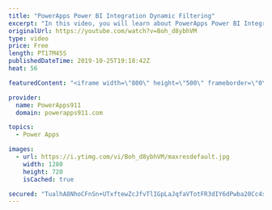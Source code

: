 ```yaml
---
title: "PowerApps Power BI Integration Dynamic Filtering"
excerpt: "In this video, you will learn about PowerApps Power BI Integration Dynamic filitering. You know that cool concept where you can use the Power BI Tile in PowerApps to show a Power BI report and filter the data based on what you are seeing in PowerApps. Pretty cool.   Link to Power BI Documentation https://docs.microsoft.com/en-us/power-bi/service-url-filters"
originalUrl: https://youtube.com/watch?v=Boh_d8ybhVM
type: video
price: Free
length: PT17M45S
publishedDateTime: 2019-10-25T19:18:42Z
heat: 56

featuredContent: "<iframe width=\"800\" height=\"500\" frameborder=\"0\" src=\"https://www.youtube.com/embed/Boh_d8ybhVM\" allow=\"accelerometer; autoplay; encrypted-media; gyroscope; picture-in-picture\" allowfullscreen></iframe>"

provider:
  name: PowerApps911
  domain: powerapps911.com

topics:
  - Power Apps

images:
  - url: https://i.ytimg.com/vi/Boh_d8ybhVM/maxresdefault.jpg
    width: 1280
    height: 720
    isCached: true

secured: "TualhA8NhoCFnSn+UTxftewZcJfvTlIGpLaJqfaVTotFR3dIY6dPwba20Cc4xC0ohhCq+vk+EjhmwTusZrVMGKBjUa4EaQES/NgII3UCt3nFpGtsMBbAqGO0ov4AD8NrHZiNbEN7m8PLfHBwVWb7o3iIEVmUqagB3uK9bEgbqqDSSczFWGQo+UZnCIjn9tq/CAabVwx+VAHoXQicOYivUw79uAYPHshzysxKesf0VT2Vd56tDplmbd1G4+Y29nrQR6VXB8B2xQfKuWOsNDcP1YG2Wvwk8tm9ZOcupDgOBEreYSdDLQT45i+JPuyRJzRThHeuo8IIsxQhGjMCCiL/Y9i6CcwBWXbJnuHypkM2FiCgBgIWCHDMYX7rGpZszcpTZ6InkRwRpEo1sCftbAWlDZxV2tiYPPjyMaoxOTTy0Ps=;v72mTripE295x6c54S4cmQ=="
---
```


